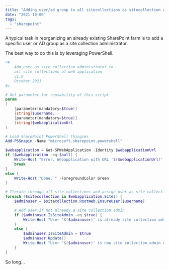 ```yaml
---
title: "Adding user/ad group to all sitecollections as sitecollection administrator"
date: "2021-10-06"
tags: 
  - "sharepoint"
---
```


A typical task in reorganizing an already existing SharePoint farm is to add a specific user or AD group as a site collection administrator.

<!--more-->

The best way to do this is by leveraging PowerShell.

```powershell
<#
    Add user as site collection administrator to 
    all site collections of web application 
    v1.0 
    October 2021 
#>

# Get parameter for reusability of this script 
param 
(
    [parameter(mandatory=$true)]
    [string]$username,
    [parameter(mandatory=$true)]
    [string]$webapplicationUrl 
)

# Load SharePoint PowerShell thingies 
Add-PSSnapin -Name "microsoft.sharepoint.powershell" 

$webapplication = Get-SPWebApplication -Identity $webapplicationUrl 
if ($webapplication -eq $null) {
    Write-Host "Error. Webapplication with URL '$($webapplicationUrl)' does not exist. " -ForegroundColor Red
    break
}
else {
    Write-Host "Done. " -ForegroundColor Green
}

# Iterate through all site collections and assign user as site collection admin 
foreach ($sitecollection in $webapplication.Sites) {
    $adminuser = $sitecollection.RootWeb.EnsureUser($username) 

    # Add user if not already a site collection admin 
    if ($adminuser.IsSiteAdmin -eq $true) {
        Write-Host "User '$($adminuser)' is already site collection admin in '$($sitecollection.Url)'. "         
    }
    else {
        $adminuser.IsSiteAdmin = $true 
        $adminuser.Update()
        Write-Host "User '$($adminuser)' is now site collection admin on '$($sitecollection.Url)'. "
    }
}

```

So long...
